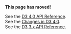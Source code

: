 **This page has moved!**

See the [D3 4.0 API Reference](https://github.com/d3/d3/blob/master/API.md#axes-d3-axis).
<br>See the [Changes in D3 4.0](https://github.com/d3/d3/blob/master/CHANGES.md#axes-d3-axis).
<br>See the [D3 3.x API Reference](https://github.com/d3/d3-3.x-api-reference/blob/master/SVG-Axes.md).

